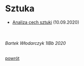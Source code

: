 # Sztuka

 - [Analiza cech sztuki](cechy_sztuki.html) (10.09.2020)

<br/>

###### Bartek Włodarczyk 1IBb 2020
[powrót](https://bewu-ib.github.io/portfolio/index.html)
